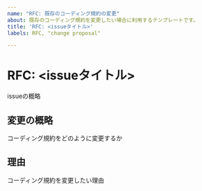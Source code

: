 ```yaml
---
name: "RFC: 既存のコーディング規約の変更"
about: 既存のコーディング規約を変更したい場合に利用するテンプレートです。
title: 'RFC: <issueタイトル>'
labels: RFC, "change proposal"

---
```


# RFC: <issueタイトル>
issueの概略

## 変更の概略
コーディング規約をどのように変更するか

## 理由
コーディング規約を変更したい理由
